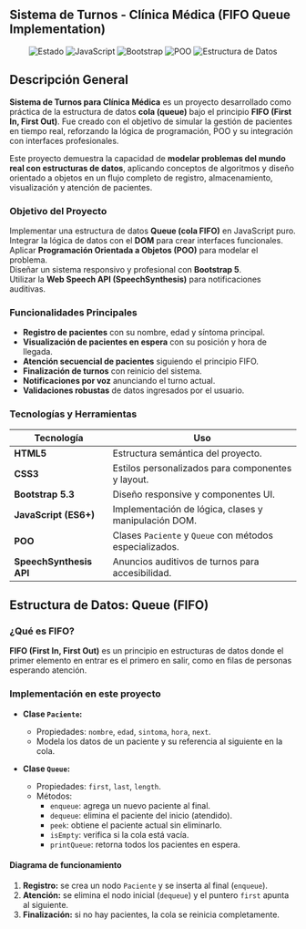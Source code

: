 ##  Sistema de Turnos - Clínica Médica (FIFO Queue Implementation)

<div align="center">

![Estado](https://img.shields.io/badge/Estado-Completado-brightgreen)
![JavaScript](https://img.shields.io/badge/JavaScript-Vanilla-yellow)
![Bootstrap](https://img.shields.io/badge/Bootstrap-5-blueviolet)
![POO](https://img.shields.io/badge/POO-Aplicada-blue)
![Estructura de Datos](https://img.shields.io/badge/Estructura%20de%20Datos-Cola%20FIFO-orange)

</div>



## Descripción General

**Sistema de Turnos para Clínica Médica** es un proyecto desarrollado como práctica de la estructura de datos **cola (queue)** bajo el principio **FIFO (First In, First Out)**. Fue creado con el objetivo de simular la gestión de pacientes en tiempo real, reforzando la lógica de programación, POO y su integración con interfaces profesionales.

Este proyecto demuestra la capacidad de **modelar problemas del mundo real con estructuras de datos**, aplicando conceptos de algoritmos y diseño orientado a objetos en un flujo completo de registro, almacenamiento, visualización y atención de pacientes.



###  Objetivo del Proyecto

 Implementar una estructura de datos **Queue (cola FIFO)** en JavaScript puro.  
 Integrar la lógica de datos con el **DOM** para crear interfaces funcionales.  
 Aplicar **Programación Orientada a Objetos (POO)** para modelar el problema.  
 Diseñar un sistema responsivo y profesional con **Bootstrap 5**.  
 Utilizar la **Web Speech API (SpeechSynthesis)** para notificaciones auditivas.



###  Funcionalidades Principales

- **Registro de pacientes** con su nombre, edad y síntoma principal.
- **Visualización de pacientes en espera** con su posición y hora de llegada.
- **Atención secuencial de pacientes** siguiendo el principio FIFO.
- **Finalización de turnos** con reinicio del sistema.
- **Notificaciones por voz** anunciando el turno actual.
- **Validaciones robustas** de datos ingresados por el usuario.


###  Tecnologías y Herramientas

| Tecnología | Uso |
| --- | --- |
| **HTML5** | Estructura semántica del proyecto. |
| **CSS3** | Estilos personalizados para componentes y layout. |
| **Bootstrap 5.3** | Diseño responsive y componentes UI. |
| **JavaScript (ES6+)** | Implementación de lógica, clases y manipulación DOM. |
| **POO** | Clases `Paciente` y `Queue` con métodos especializados. |
| **SpeechSynthesis API** | Anuncios auditivos de turnos para accesibilidad. |



##  Estructura de Datos: Queue (FIFO)

###  ¿Qué es FIFO?

**FIFO (First In, First Out)** es un principio en estructuras de datos donde el primer elemento en entrar es el primero en salir, como en filas de personas esperando atención.

###  Implementación en este proyecto

- **Clase `Paciente`:**
  - Propiedades: `nombre`, `edad`, `sintoma`, `hora`, `next`.
  - Modela los datos de un paciente y su referencia al siguiente en la cola.

- **Clase `Queue`:**
  - Propiedades: `first`, `last`, `length`.
  - Métodos:
    - `enqueue`: agrega un nuevo paciente al final.
    - `dequeue`: elimina el paciente del inicio (atendido).
    - `peek`: obtiene el paciente actual sin eliminarlo.
    - `isEmpty`: verifica si la cola está vacía.
    - `printQueue`: retorna todos los pacientes en espera.

####  Diagrama de funcionamiento

1. **Registro:** se crea un nodo `Paciente` y se inserta al final (`enqueue`).  
2. **Atención:** se elimina el nodo inicial (`dequeue`) y el puntero `first` apunta al siguiente.  
3. **Finalización:** si no hay pacientes, la cola se reinicia completamente.

